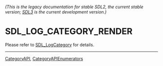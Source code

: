 ###### (This is the legacy documentation for stable SDL2, the current stable version; [SDL3](https://wiki.libsdl.org/SDL3/) is the current development version.)
# SDL_LOG_CATEGORY_RENDER

Please refer to [SDL_LogCategory](SDL_LogCategory) for details.

----
[CategoryAPI](CategoryAPI), [CategoryAPIEnumerators](CategoryAPIEnumerators)

